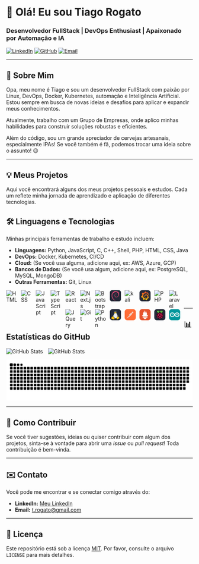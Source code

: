 # 👋 Olá! Eu sou Tiago Rogato

### Desenvolvedor FullStack | DevOps Enthusiast | Apaixonado por Automação e IA

[<img alt="LinkedIn" src="https://img.shields.io/badge/LinkedIn-0077B5?style=for-the-badge&logo=linkedin&logoColor=white" />](https://www.linkedin.com/in/tiago-rogato-da-silveira-095563b6/)
[<img alt="GitHub" src="https://img.shields.io/badge/GitHub-100000?style=for-the-badge&logo=github&logoColor=white" />](https://github.com/TRogato/Trogato)
[<img alt="Email" src="https://img.shields.io/badge/Email-D14836?style=for-the-badge&logo=gmail&logoColor=white" />](t.rogato@gmail.com)

---

## 🚀 Sobre Mim

Opa, meu nome é Tiago e sou um desenvolvedor FullStack com paixão por Linux, DevOps, Docker, Kubernetes, automação e Inteligência Artificial. Estou sempre em busca de novas ideias e desafios para aplicar e expandir meus conhecimentos.

Atualmente, trabalho com um Grupo de Empresas, onde aplico minhas habilidades para construir soluções robustas e eficientes.

Além do código, sou um grande apreciador de cervejas artesanais, especialmente IPAs! Se você também é fã, podemos trocar uma ideia sobre o assunto! 😉

---

## 💡 Meus Projetos

Aqui você encontrará alguns dos meus projetos pessoais e estudos. Cada um reflete minha jornada de aprendizado e aplicação de diferentes tecnologias.

## 🛠️ Linguagens e Tecnologias

Minhas principais ferramentas de trabalho e estudo incluem:

*   **Linguagens:** Python, JavaScript, C, C++, Shell, PHP, HTML, CSS, Java
*   **DevOps:** Docker, Kubernetes, CI/CD
*   **Cloud:** (Se você usa alguma, adicione aqui, ex: AWS, Azure, GCP)
*   **Bancos de Dados:** (Se você usa algum, adicione aqui, ex: PostgreSQL, MySQL, MongoDB)
*   **Outras Ferramentas:** Git, Linux

<p align="left">

<img 
    align="left" 
    alt="HTML"
    title="HTML" 
    width="30px" 
    style="padding-right: 10px;" 
    src="https://cdn.jsdelivr.net/gh/devicons/devicon@latest/icons/html5/html5-original.svg" 
/>
<img 
    align="left" 
    alt="CSS" 
    title="CSS"
    width="30px" 
    style="padding-right: 10px;" 
    src="https://cdn.jsdelivr.net/gh/devicons/devicon@latest/icons/css3/css3-original.svg" 
/>
<img 
    align="left" 
    alt="JavaScript" 
    title="JavaScript"
    width="30px" 
    style="padding-right: 10px;" 
    src="https://cdn.jsdelivr.net/gh/devicons/devicon@latest/icons/javascript/javascript-original.svg" 
/>
<img 
    align="left" 
    alt="TypeScript"
    title="TypeScript" 
    width="30px" 
    style="padding-right: 10px;" 
    src="https://cdn.jsdelivr.net/gh/devicons/devicon@latest/icons/typescript/typescript-original.svg" 
/>
<img 
    align="left" 
    alt="React"
    title="React" 
    width="30px" 
    style="padding-right: 10px;" 
    src="https://cdn.jsdelivr.net/gh/devicons/devicon@latest/icons/react/react-original.svg" 
/>
<img 
    align="left" 
    alt="Next.js" 
    title="Next.js"
    width="30px" 
    style="padding-right: 10px;" 
    src="https://cdn.jsdelivr.net/gh/devicons/devicon@latest/icons/nextjs/nextjs-original.svg" 
/>
<img 
    align="left" 
    alt="Bootstrap"
    title="Bootstrap" 
    width="30px" 
    style="padding-right: 10px;" 
    src="https://cdn.jsdelivr.net/gh/devicons/devicon@latest/icons/bootstrap/bootstrap-original.svg" 
/>
<img 
    align="left" 
    alt="debian" 
    title="debian"
    width="30px" 
    style="padding-right: 10px;" 
    src="https://github.com/tandpfun/skill-icons/blob/main/icons/Debian-Dark.svg" 
/>
<img 
    align="left" 
    alt="kali" 
    title="kali"
    width="30px" 
    style="padding-right: 10px;" 
    src="https://github.com/tandpfun/skill-icons/blob/main/icons/Kali-Dark.svg" 
/>
<img 
    align="left" 
    alt="grafana" 
    title="grafana"
    width="30px" 
    style="padding-right: 10px;" 
    src="https://github.com/tandpfun/skill-icons/blob/main/icons/Grafana-Dark.svg" 
/>
<img 
    align="left" 
    alt="PHP" 
    title="PHP"
    width="30px" 
    style="padding-right: 10px;" 
    src="https://cdn.jsdelivr.net/gh/devicons/devicon@latest/icons/php/php-original.svg" 
/>
<img 
    align="left" 
    alt="Laravel" 
    title="Laravel"
    width="30px" 
    style="padding-right: 10px;" 
    src="https://cdn.jsdelivr.net/gh/devicons/devicon@latest/icons/laravel/laravel-original.svg" 
/>
<img 
    align="left" 
    alt="JQuery" 
    title="JQuery"
    width="30px" 
    style="padding-right: 10px;" 
    src="https://cdn.jsdelivr.net/gh/devicons/devicon@latest/icons/jquery/jquery-original.svg" 
/>
<img 
    align="left" 
    alt="Git" 
    title="Git"
    width="30px" 
    style="padding-right: 10px;" 
    src="https://cdn.jsdelivr.net/gh/devicons/devicon@latest/icons/git/git-original.svg" 
/>
<img 
    align="left" 
    alt="Python" 
    title="Python"
    width="30px" 
    style="padding-right: 10px;" 
    src="https://cdn.jsdelivr.net/gh/devicons/devicon@latest/icons/python/python-original.svg" 
/>
<img 
    align="left" 
    alt="linux" 
    title="linux"
    width="30px" 
    style="padding-right: 10px;" 
    src="https://github.com/tandpfun/skill-icons/blob/main/icons/Linux-Dark.svg" 
/>
<img 
    align="left" 
    alt="postman" 
    title="postman"
    width="30px" 
    style="padding-right: 10px;" 
    src="https://github.com/tandpfun/skill-icons/blob/main/icons/Postman.svg" 
/>
<img 
    align="left" 
    alt="Prometheus" 
    title="Prometheus"
    width="30px" 
    style="padding-right: 10px;" 
    src="https://github.com/tandpfun/skill-icons/blob/main/icons/Prometheus.svg" 
/>
<img 
    align="left" 
    alt="Pi" 
    title="Pi"
    width="30px" 
    style="padding-right: 10px;" 
    src="https://github.com/tandpfun/skill-icons/blob/main/icons/RaspberryPi-Dark.svg" 
/>
<img 
    align="left" 
    alt="Arduino" 
    title="Arduino"
    width="30px" 
    style="padding-right: 10px;" 
    src="https://github.com/tandpfun/skill-icons/blob/main/icons/Arduino.svg" 
/>
</p>
<br>
<br>

---

## 📊 Estatísticas do GitHub

<p align="left">
  <img 
    alt="GitHub Stats" 
    height="200" 
    style="padding-right: 10px;" 
    src="https://github-readme-stats.vercel.app/api?username=TRogato&show_icons=true&theme=tokyonight&include_all_commits=true&locale=pt-br" 
     alt="Estatísticas do GitHub" />
  <img 
    alt="GitHub Stats" 
    height="200" 
    src="https://github-readme-stats.vercel.app/api/top-langs/?username=Trogato&theme=tokyonight&layout=compact&custom_title=Tecnologias&langs_count=9"  alt="Top Linguagens" />
</p>

 <picture>
  <source media="(prefers-color-scheme: dark)" srcset="https://raw.githubusercontent.com/AecioJose/AecioJose/output/github-contribution-grid-snake-dark.svg">
  <source media="(prefers-color-scheme: light)" srcset="https://raw.githubusercontent.com/AecioJose/AecioJose/output/github-contribution-grid-snake.svg">
  <img alt="github contribution grid snake animation" src="https://raw.githubusercontent.com/AecioJose/AecioJose/output/github-contribution-grid-snake.svg">
</picture>

---

## 🤝 Como Contribuir

Se você tiver sugestões, ideias ou quiser contribuir com algum dos projetos, sinta-se à vontade para abrir uma *issue* ou *pull request*! 
Toda contribuição é bem-vinda.

---

## ✉️ Contato

Você pode me encontrar e se conectar comigo através do:

*   **LinkedIn:** [Meu LinkedIn](https://www.linkedin.com/in/tiago-rogato-da-silveira-095563b6/)
*   **Email:** [t.rogato@gmail.com](mailto:t.rogato@gmail.com)

---

## 📄 Licença

Este repositório está sob a licença [MIT](https://github.com/TRogato/Trogato/blob/main/LICENSE). Por favor, consulte o arquivo `LICENSE` para mais detalhes.
